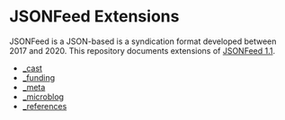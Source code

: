 # JSONFeed Extensions
JSONFeed is a JSON-based is a syndication format developed between 2017 and 2020.
This repository documents extensions of [JSONFeed 1.1](https://www.jsonfeed.org/version/1.1/).

* [_cast](https://help.tryca.st/cast-jsonfeed-support/#cast-json-feed-extension)
* [_funding](funding.md)
* [_meta](https://github.com/manton/JSONFeed/issues/51#issuecomment-305257078)
* [_microblog](https://help.micro.blog/t/json-api/97)
* [_references](references.md)
